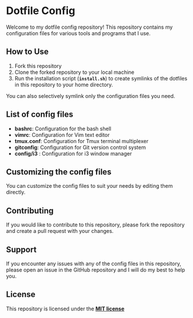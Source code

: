 # **Dotfile Config**

Welcome to my dotfile config repository! This repository contains my configuration files for various tools and programs that I use.

## **How to Use**

1. Fork this repository
2. Clone the forked repository to your local machine
3. Run the installation script (**`install.sh`**) to create symlinks of the dotfiles in this repository to your home directory.

You can also selectively symlink only the configuration files you need.

## **List of config files**

- **bashrc**: Configuration for the bash shell
- **vimrc**: Configuration for Vim text editor
- **tmux.conf**: Configuration for Tmux terminal multiplexer
- **gitconfig**: Configuration for Git version control system
- **config/i3** : Configuration for i3 window manager

## **Customizing the config files**

You can customize the config files to suit your needs by editing them directly.

## **Contributing**

If you would like to contribute to this repository, please fork the repository and create a pull request with your changes.

## **Support**

If you encounter any issues with any of the config files in this repository, please open an issue in the GitHub repository and I will do my best to help you.

## **License**

This repository is licensed under the **[MIT license](https://github.com/Monzim/dotfiles/blob/main/LICENSE)**
